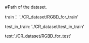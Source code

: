 #Path of the dataset.

train： './CR_dataset/RGBD_for_train'

test_in_train: './CR_dataset/test_in_train'

test:'./CR_dataset/RGBD_for_test'
